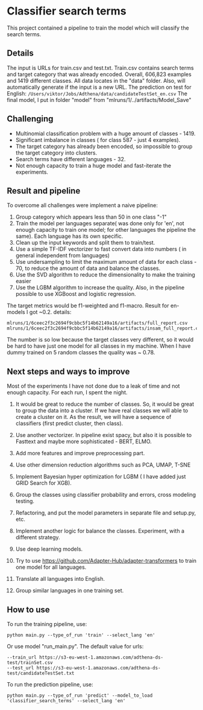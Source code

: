 # Classifier search terms

This project contained a pipeline to train the model which will classify the search terms.
## Details

The input is URLs for train.csv and test.txt. Train.csv contains search terms and target category 
that was already encoded.
Overall, 606,823 examples and 1419 different classes.
All data locates in the "data" folder. Also, will automatically generate if the input is a new URL.
The prediction on test for English:
``
/Users/viktor/Jobs/Adthena/data/candidateTestSet_en.csv
``
The final model, I put in folder "model" from "mlruns/1/../artifacts/Model_Save"

## Challenging

- Multinomial classification problem with a huge amount of classes - 1419.
- Significant imbalance in classes ( for class 587 - just 4 examples).
- The target category has already been encoded, 
  so impossible to group the target category into clusters.
- Search terms have different languages - 32.
- Not enough capacity to train a huge model and fast-iterate the experiments. 

## Result and pipeline

To overcome all challenges were implement a naive pipeline:


1) Group category which appears less than 50 in one class "-1"
2) Train the model per languages separate( was done only for 'en',
  not enough capacity to train one model; for other languages the pipeline the same).
  Each language has its own specific.
3)  Clean up the input keywords and split them to train/test.
4) Use a simple TF-IDF vectorizer to fast convert data into numbers 
  ( in general independent from languages)  
5) Use undersampling to limit the maximum amount of data for each class - 70, 
  to reduce the amount of data and balance the classes.
6) Use the SVD algorithm to reduce the dimensionality to make the training easier
7) Use the LGBM algorithm to increase the quality. 
  Also, in the pipeline possible to use XGBoost and logistic regression.

The target metrics would be f1-weighted and f1-macro.
Result for en-models I got ~0.2. 
details:
```
mlruns/1/6ceec2f3c2694f9cbbc5f14b62149a16/artifacts/full_report.csv
mlruns/1/6ceec2f3c2694f9cbbc5f14b62149a16/artifacts/insam_full_report.csv
```
The number is so low because the target classes very different, 
so it would be hard to have just one model for all classes in my machine. 
When I have dummy trained on 5 random classes the quality was ~ 0.78.

## Next steps and ways to improve

Most of the experiments I have not done due to a leak of time and not enough capacity.
For each run, I spent the night.


1) It would be great to reduce the number of classes. 
   So, it would be great to group the data into a cluster. 
   If we have real classes we will able to create a cluster on it. 
   As the result, we will have a sequence of classifiers (first predict cluster, then class).
    
2) Use another vectorizer. In pipeline exist spacy, 
   but also it is possible to Fasttext and maybe more sophisticated - BERT, ELMO.
   
3) Add more features and improve preprocessing part.

4) Use other dimension reduction algorithms such as PCA, UMAP, T-SNE

5) Implement Bayesian hyper optimization for LGBM ( I have added just GRID Search for XGB).

6) Group the classes using classifier probability and errors, cross modeling testing.

7) Refactoring, and put the model parameters in separate file and setup.py, etc.

8) Implement another logic for balance the classes. Experiment, with a different strategy.

9) Use deep learning models.

10) Try to use https://github.com/Adapter-Hub/adapter-transformers to train one model for all languages.

11) Translate all languages into English.

12) Group similar languages in one training set.


## How to use
To run the training pipeline, use:
```
python main.py --type_of_run 'train' --select_lang 'en' 
```
Or use model "run_main.py". The default value for urls:
```
--train_url https://s3-eu-west-1.amazonaws.com/adthena-ds-test/trainSet.csv
--test_url https://s3-eu-west-1.amazonaws.com/adthena-ds-test/candidateTestSet.txt
```
To run the prediction pipeline, use:
```
python main.py --type_of_run 'predict' --model_to_load 'classifier_search_terms' --select_lang 'en' 
```

